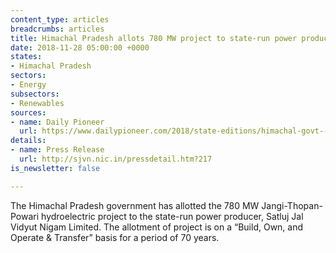 ```yaml
---
content_type: articles
breadcrumbs: articles
title: Himachal Pradesh allots 780 MW project to state-run power producer
date: 2018-11-28 05:00:00 +0000
states:
- Himachal Pradesh
sectors:
- Energy
subsectors:
- Renewables
sources:
- name: Daily Pioneer
  url: https://www.dailypioneer.com/2018/state-editions/himachal-govt--allots-780-mw--hydro-electric-project-to-sjvn.html
details:
- name: Press Release
  url: http://sjvn.nic.in/pressdetail.htm?217
is_newsletter: false

---
```

The Himachal Pradesh government has allotted the 780 MW Jangi-Thopan-Powari hydroelectric project to the state-run power producer, Satluj Jal Vidyut Nigam Limited. The allotment of project is on a “Build, Own, and Operate & Transfer” basis for a period of 70 years.
